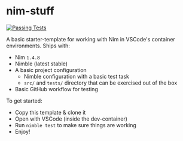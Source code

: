 # nim-stuff

[![Passing Tests](https://github.com/JohnMurray/nim-stuff/actions/workflows/test.yaml/badge.svg)](https://github.com/JohnMurray/nim-stuff/actions/workflows/test.yaml)

A basic starter-template for working with Nim in VSCode's container environments. Ships with:

  + Nim `1.4.8`
  + Nimble (latest stable)
  + A basic project configuration
    + Nimble configuration with a basic test task
    + `src/` and `tests/` directory that can be exercised out of the box
  + Basic GitHub workflow for testing

To get started:

  + Copy this template & clone it
  + Open with VSCode (inside the dev-container)
  + Run `nimble test` to make sure things are working
  + Enjoy!
